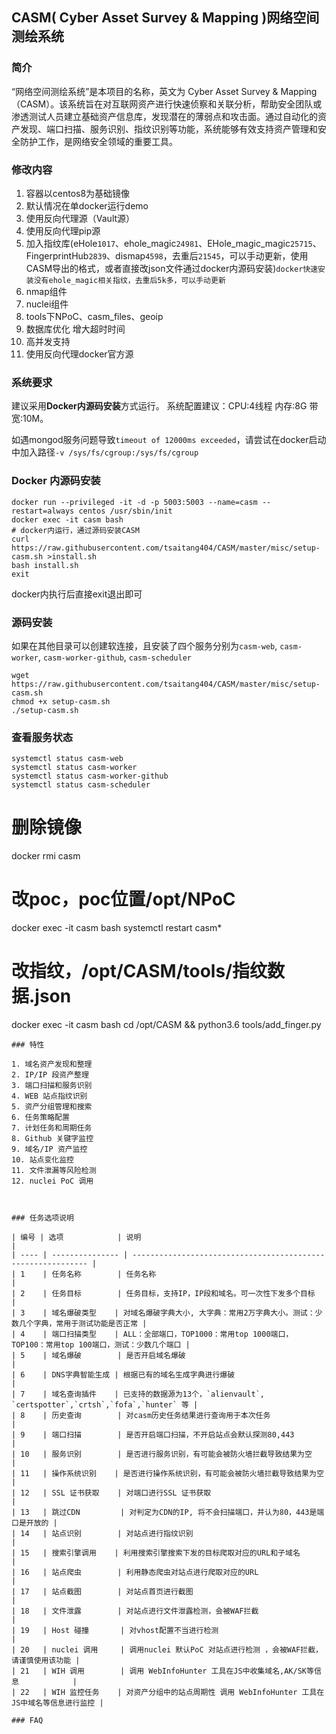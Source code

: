 ## CASM( Cyber Asset Survey & Mapping )网络空间测绘系统


### 简介

“网络空间测绘系统”是本项目的名称，英文为 Cyber Asset Survey & Mapping（CASM）。该系统旨在对互联网资产进行快速侦察和关联分析，帮助安全团队或渗透测试人员建立基础资产信息库，发现潜在的薄弱点和攻击面。通过自动化的资产发现、端口扫描、服务识别、指纹识别等功能，系统能够有效支持资产管理和安全防护工作，是网络安全领域的重要工具。

### 修改内容
1. 容器以centos8为基础镜像
2. 默认情况在单docker运行demo
3. 使用反向代理源（Vault源）
4. 使用反向代理pip源
5. 加入指纹库(eHole`1017`、ehole_magic`24981`、EHole_magic_magic`25715`、FingerprintHub`2839`、dismap`4598`，去重后`21545`，可以手动更新，使用CASM导出的格式，或者直接改json文件通过docker内源码安装)`docker快速安装没有ehole_magic相关指纹，去重后5k多，可以手动更新`
6. nmap组件
7. nuclei组件
8. tools下NPoC、casm_files、geoip
9.  数据库优化 增大超时时间
10. 高并发支持
11. 使用反向代理docker官方源

### 系统要求

建议采用**Docker内源码安装**方式运行。
系统配置建议：CPU:4线程 内存:8G 带宽:10M。


如遇mongod服务问题导致`timeout of 12000ms exceeded`，请尝试在docker启动中加入路径`-v /sys/fs/cgroup:/sys/fs/cgroup`

### Docker 内源码安装

```bass
docker run --privileged -it -d -p 5003:5003 --name=casm --restart=always centos /usr/sbin/init
docker exec -it casm bash
# docker内运行，通过源码安装CASM
curl https://raw.githubusercontent.com/tsaitang404/CASM/master/misc/setup-casm.sh >install.sh
bash install.sh
exit
```

docker内执行后直接exit退出即可


### 源码安装

如果在其他目录可以创建软连接，且安装了四个服务分别为`casm-web`, `casm-worker`, `casm-worker-github`, `casm-scheduler`

```
wget https://raw.githubusercontent.com/tsaitang404/CASM/master/misc/setup-casm.sh
chmod +x setup-casm.sh
./setup-casm.sh
```

### 查看服务状态

```
systemctl status casm-web
systemctl status casm-worker
systemctl status casm-worker-github
systemctl status casm-scheduler
```

# 删除镜像
docker rmi casm

# 改poc，poc位置/opt/NPoC
docker exec -it casm bash
systemctl restart casm*

# 改指纹，/opt/CASM/tools/指纹数据.json
docker exec -it casm bash
cd /opt/CASM && python3.6 tools/add_finger.py
```
### 特性

1. 域名资产发现和整理
2. IP/IP 段资产整理
3. 端口扫描和服务识别
4. WEB 站点指纹识别
5. 资产分组管理和搜索
6. 任务策略配置
7. 计划任务和周期任务
8. Github 关键字监控
9. 域名/IP 资产监控
10. 站点变化监控
11. 文件泄漏等风险检测
12. nuclei PoC 调用



### 任务选项说明

| 编号 | 选项            | 说明                                                         |
| ---- | --------------- | ------------------------------------------------------------ |
| 1    | 任务名称        | 任务名称                                                     |
| 2    | 任务目标        | 任务目标，支持IP，IP段和域名。可一次性下发多个目标           |
| 3    | 域名爆破类型    | 对域名爆破字典大小, 大字典：常用2万字典大小。测试：少数几个字典，常用于测试功能是否正常 |
| 4    | 端口扫描类型    | ALL：全部端口，TOP1000：常用top 1000端口，TOP100：常用top 100端口，测试：少数几个端口 |
| 5    | 域名爆破        | 是否开启域名爆破                                             |
| 6    | DNS字典智能生成 | 根据已有的域名生成字典进行爆破                               |
| 7    | 域名查询插件    | 已支持的数据源为13个，`alienvault`, `certspotter`,`crtsh`,`fofa`,`hunter` 等 |
| 8    | 历史查询        | 对casm历史任务结果进行查询用于本次任务                        |
| 9    | 端口扫描        | 是否开启端口扫描，不开启站点会默认探测80,443                 |
| 10   | 服务识别        | 是否进行服务识别，有可能会被防火墙拦截导致结果为空           |
| 11   | 操作系统识别    | 是否进行操作系统识别，有可能会被防火墙拦截导致结果为空       |
| 12   | SSL 证书获取    | 对端口进行SSL 证书获取                                       |
| 13   | 跳过CDN         | 对判定为CDN的IP, 将不会扫描端口，并认为80，443是端口是开放的 |
| 14   | 站点识别        | 对站点进行指纹识别                                           |
| 15   | 搜索引擎调用    | 利用搜索引擎搜索下发的目标爬取对应的URL和子域名              |
| 16   | 站点爬虫        | 利用静态爬虫对站点进行爬取对应的URL                          |
| 17   | 站点截图        | 对站点首页进行截图                                           |
| 18   | 文件泄露        | 对站点进行文件泄露检测，会被WAF拦截                          |
| 19   | Host 碰撞       | 对vhost配置不当进行检测                                      |
| 20   | nuclei 调用     | 调用nuclei 默认PoC 对站点进行检测 ，会被WAF拦截，请谨慎使用该功能 |
| 21   | WIH 调用        | 调用 WebInfoHunter 工具在JS中收集域名,AK/SK等信息            |
| 22   | WIH 监控任务    | 对资产分组中的站点周期性 调用 WebInfoHunter 工具在JS中域名等信息进行监控 |

### FAQ


